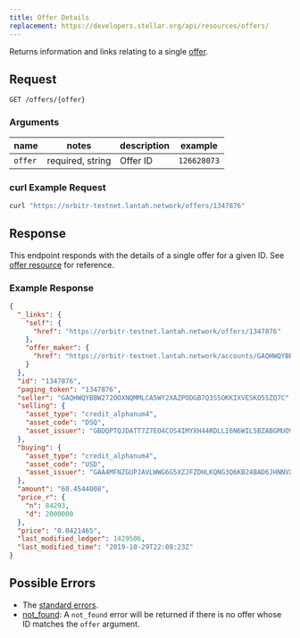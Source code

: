 ```yaml
---
title: Offer Details
replacement: https://developers.stellar.org/api/resources/offers/
---
```


Returns information and links relating to a single [offer](../resources/offer.md).

## Request

```
GET /offers/{offer}
```

### Arguments

| name | notes | description | example |
| ---- | ----- | ----------- | ------- |
| `offer` | required, string | Offer ID | `126628073` |

### curl Example Request

```sh
curl "https://orbitr-testnet.lantah.network/offers/1347876"
```

<!-- ### JavaScript Example Request -->

## Response

This endpoint responds with the details of a single offer for a given ID. See [offer resource](../resources/offer.md) for reference.

### Example Response

```json
{
  "_links": {
    "self": {
      "href": "https://orbitr-testnet.lantah.network/offers/1347876"
    },
    "offer_maker": {
      "href": "https://orbitr-testnet.lantah.network/accounts/GAQHWQYBBW272OOXNQMMLCA5WY2XAZPODGB7Q3S5OKKIXVESKO55ZQ7C"
    }
  },
  "id": "1347876",
  "paging_token": "1347876",
  "seller": "GAQHWQYBBW272OOXNQMMLCA5WY2XAZPODGB7Q3S5OKKIXVESKO55ZQ7C",
  "selling": {
    "asset_type": "credit_alphanum4",
    "asset_code": "DSQ",
    "asset_issuer": "GBDQPTQJDATT7Z7EO4COS4IMYXH44RDLLI6N6WIL5BZABGMUOVMLWMQF"
  },
  "buying": {
    "asset_type": "credit_alphanum4",
    "asset_code": "USD",
    "asset_issuer": "GAA4MFNZGUPJAVLWWG6G5XZJFZDHLKQNG3Q6KB24BAD6JHNNVXDCF4XG"
  },
  "amount": "60.4544008",
  "price_r": {
    "n": 84293,
    "d": 2000000
  },
  "price": "0.0421465",
  "last_modified_ledger": 1429506,
  "last_modified_time": "2019-10-29T22:08:23Z"
}
```

## Possible Errors

- The [standard errors](../errors.md#standard-errors).
- [not_found](../errors/not-found.md): A `not_found` error will be returned if there is no offer whose ID matches the `offer` argument.
